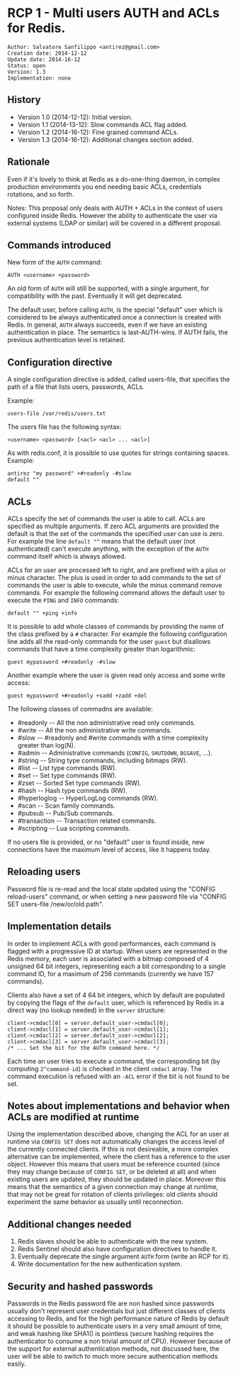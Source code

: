 RCP 1 - Multi users AUTH and ACLs for Redis.
===

```
Author: Salvatore Sanfilippo <antirez@gmail.com>
Creation date: 2014-12-12
Update date: 2014-16-12
Status: open
Version: 1.3
Implementation: none
```

History
---

* Version 1.0 (2014-12-12): Initial version.
* Version 1.1 (2014-13-12): Slow commands ACL flag added.
* Version 1.2 (2014-16-12): Fine grained command ACLs.
* Version 1.3 (2014-16-12): Additional changes section added.

Rationale
---

Even if it's lovely to think at Redis as a do-one-thing
daemon, in complex production environments you end needing basic ACLs,
credentials rotations, and so forth.

Notes: This proposal only deals with AUTH + ACLs in the context of
users configured inside Redis. However the ability to authenticate the
user via external systems (LDAP or similar) will be covered in a
different proposal.

Commands introduced
---

New form of the `AUTH` command:

    AUTH <username> <password>

An old form of `AUTH` will still be supported, with a single argument,
for compatibility with the past. Eventually it will get deprecated.

The default user, before calling `AUTH`, is the special "default" user
which is considered to be always authenticated once a connection is
created with Redis.
In general, `AUTH` always succeeds, even if we have an existing
authentication in place. The semantics is last-AUTH-wins. If AUTH
fails, the previous authentication level is retained.

Configuration directive
---

A single configuration directive is added, called users-file, that
specifies the path of a file that lists users, passwords, ACLs.

Example:

    users-file /var/redis/users.txt

The users file has the following syntax:

    <username> <password> [<acl> <acl> ... <acl>]

As with redis.conf, it is possible to use quotes for strings
containing spaces. Example:

    antirez "my password" +#readonly -#slow
    default ""

ACLs
---

ACLs specify the set of commands the user is able to call.
ACLs are specified as multiple arguments. If zero ACL arguments are provided
the default is that the set of the commands the specified user can use is
zero. For example the line `default ""` means that the default user (not
authenticated) can't execute anything, with the exception of the `AUTH`
command itself which is always allowed.

ACLs for an user are processed left to right, and are prefixed with a
plus or minus character. The plus is used in order to add commands to the
set of commands the user is able to execute, while the minus command remove
commands. For example the following command allows the default user to
execute the `PING` and `INFO` commands:

    default "" +ping +info

It is possible to add whole classes of commands by providing the name of the
class prefixed by a `#` character. For example the following configuration
line adds all the read-only commands for the user `guest` but disallows
commands that have a time complexity greater than logarithmic:

    guest mypassword +#readonly -#slow

Another example where the user is given read only access and some write access:

    guest mypassword +#readonly +sadd +zadd +del

The following classes of commadns are available:

* #readonly -- All the non administrative read only commands.
* #write -- All the non administrative write commands.
* #slow -- #readonly and #write commands with a time complexity greater than log(N).
* #admin -- Administrative commands (`CONFIG`, `SHUTDOWN`, `BGSAVE`, ...).
* #string -- String type commands, including bitmaps (RW).
* #list -- List type commands (RW).
* #set -- Set type commands (RW).
* #zset -- Sorted Set type commands (RW).
* #hash -- Hash type commands (RW).
* #hyperloglog -- HyperLogLog commands (RW).
* #scan -- Scan family commands.
* #pubsub -- Pub/Sub commands.
* #transaction -- Transaction related commands.
* #scripting -- Lua scripting commands.

If no users file is provided, or no "default" user is found inside,
new connections have the maximum level of access, like it happens
today.

Reloading users
---

Password file is re-read and the local state updated using the "CONFIG
reload-users" command, or when setting a new password file via "CONFIG
SET users-file /new/or/old.path".

Implementation details
---

In order to implement ACLs with good performances, each command is flagged
with a progressive ID at startup. When users are represented in the Redis
memory, each user is associated with a bitmap composed of 4 unsigned 64 bit
integers, representing each a bit corresponding to a single command ID, for
a maximum of 256 commands (currently we have 157 commands).

Clients also have a set of 4 64 bit integers, which by default are populated
by copying the flags of the `default` user, which is referenced by Redis
in a direct way (no lookup needed) in the `server` structure:

    client->cmdacl[0] = server.default_user->cmdacl[0];
    client->cmdacl[1] = server.default_user->cmdacl[1];
    client->cmdacl[2] = server.default_user->cmdacl[2];
    client->cmdacl[3] = server.default_user->cmdacl[3];
    /* ... Set the bit for the AUTH command here. */

Each time an user tries to execute a command, the corresponding bit (by
computing `2^command-id`) is checked in the client `cmdacl` array. The
command execution is refused with an `-ACL` error if the bit is not found
to be set.

Notes about implementations and behavior when ACLs are modified at runtime
---

Using the implementation described above, changing the ACL for an user at
runtime via `CONFIG SET` does not automatically changes the access level of the currently connected clients.
If this is not desireable, a more complex alternative can
be implemented, where the client has a reference to the user object. However
this means that users must be reference counted (since they may change because
of `CONFIG SET`, or be deleted at all) and when existing users are updated,
they should be updated in place. Moreover this means that the semantics of
a given connection may change at runtime, that may not be great for rotation
of clients privileges: old clients should experiment the same behavior as
usually until reconnection.

Additional changes needed
---

1. Redis slaves should be able to authenticate with the new system.
2. Redis Sentinel should also have configuration directives to handle it.
3. Eventually deprecate the single argument `AUTH` form (write an RCP for it).
4. Write documentation for the new authentication system.

Security and hashed passwords
---

Passwords in the Redis password file are non hashed since passwords
usually don't represent user credentials but just different classes of
clients accessing to Redis, and for the high performance nature of
Redis by default it should be possible to authenticate users in a very
small amount of time, and weak hashing like SHA1() is pointless
(secure hashing requires the authenticator to consume a non trivial
amount of CPU). However because of the support for external
authentication methods, not discussed here, the user will be able to
switch to much more secure authentication methods easily.
